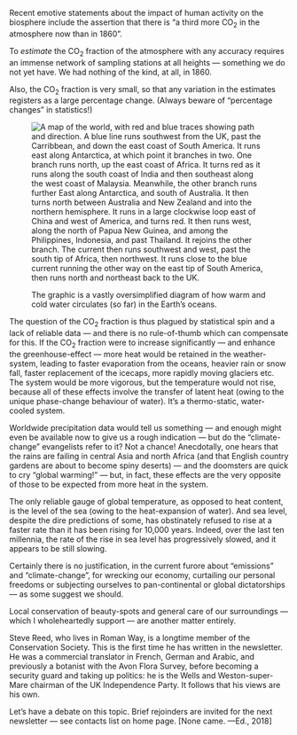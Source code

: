 Recent emotive statements about the impact of human activity on the
biosphere include the assertion that there is “a third more CO<sub>2</sub> in the
atmosphere now than in 1860”.

To *estimate* the CO<sub>2</sub> fraction of the atmosphere with any accuracy
requires an immense network of sampling stations at all heights —
something we do not yet have. We had nothing of the kind, at all, in
1860.

Also, the CO<sub>2</sub> fraction is very small, so that any variation in the
estimates registers as a large percentage change. (Always beware of
“percentage changes” in statistics!)

<figure>
<img src="../ocean.png" alt="A map of the world, with red and blue traces showing path and direction. A blue line runs southwest from the UK, past the Carribbean, and down the east coast of South America. It runs east along Antarctica, at which point it branches in two. One branch runs north, up the east coast of Africa. It turns red as it runs along the south coast of India and then southeast along the west coast of Malaysia. Meanwhile, the other branch runs further East along Antarctica, and south of Australia. It then turns north between Australia and New Zealand and into the northern hemisphere. It runs in a large clockwise loop east of China and west of America, and turns red. It then runs west, along the north of Papua New Guinea, and among the Philippines, Indonesia, and past Thailand. It rejoins the other branch. The current then runs southwest and west, past the south tip of Africa, then northwest. It runs close to the blue current running the other way on the east tip of South America, then runs north and northeast back to the UK.">
<figcaption>

The graphic is a vastly oversimplified diagram of how warm and cold
water circulates (so far) in the Earth’s oceans.

</figcaption>
</figure>

The question of the CO<sub>2</sub> fraction is thus plagued by statistical
spin and a lack of reliable data — and there is no rule-of-thumb which
can compensate for this. If the CO<sub>2</sub> fraction were to increase
significantly — and enhance the greenhouse-effect — more heat would be
retained in the weather-system, leading to faster evaporation from the
oceans, heavier rain or snow fall, faster replacement of the icecaps,
more rapidly moving glaciers etc. The system would be more vigorous, but
the temperature would not rise, because all of these effects involve the
transfer of latent heat (owing to the unique phase-change behaviour of
water). It’s a thermo-static, water-cooled system.

Worldwide precipitation data would tell us something — and enough
might even be available now to give us a rough indication — but do the
“climate-change” evangelists refer to it? Not a chance! Anecdotally, one
hears that the rains are failing in central Asia and north Africa (and
that English country gardens are about to become spiny deserts) — and
the doomsters are quick to cry “global warming!” — but, in fact, these
effects are the very opposite of those to be expected from more heat in
the system.

The only reliable gauge of global temperature, as opposed to heat
content, is the level of the sea (owing to the heat-expansion of water).
And sea level, despite the dire predictions of some, has obstinately
refused to rise at a faster rate than it has been rising for 10,000
years. Indeed, over the last ten millennia, the rate of the rise in sea
level has progressively slowed, and it appears to be still slowing.

Certainly there is no justification, in the current furore about
“emissions” and “climate-change”, for wrecking our economy, curtailing
our personal freedoms or subjecting ourselves to pan-continental or
global dictatorships — as some suggest we should.

Local conservation of beauty-spots and general care of our
surroundings — which I wholeheartedly support — are another matter
entirely.

<aside class="ednote">

Steve Reed, who lives in Roman Way, is a longtime member of the
Conservation Society. This is the first time he has written in the
newsletter. He was a commercial translator in French, German and Arabic,
and previously a botanist with the Avon Flora Survey, before becoming a
security guard and taking up politics: he is the Wells and
Weston-super-Mare chairman of the UK Independence Party. It follows that
his views are his own.

Let’s have a debate on this topic. Brief rejoinders are invited for
the next newsletter — see contacts list on home page. \[None came. —Ed.,
2018\]

</aside>
